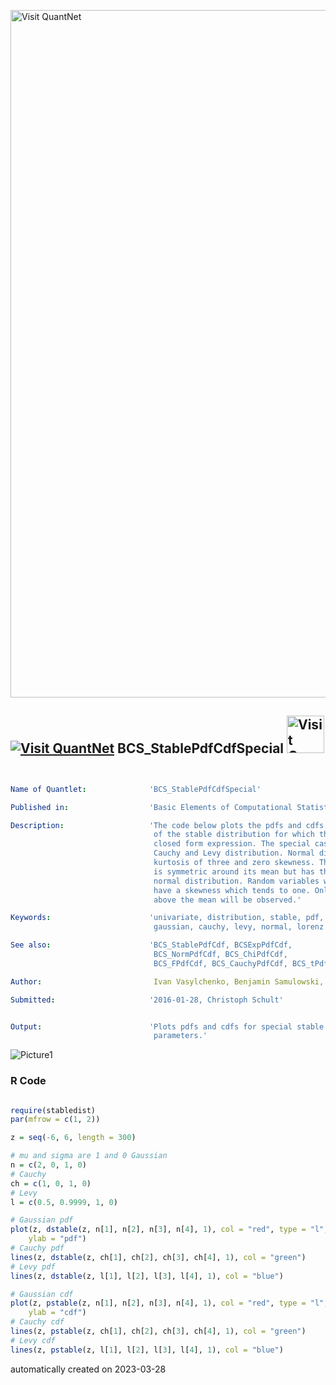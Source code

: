 [<img src="https://github.com/QuantLet/Styleguide-and-FAQ/blob/master/pictures/banner.png" width="1100" alt="Visit QuantNet">](http://quantlet.de/)

## [<img src="https://github.com/QuantLet/Styleguide-and-FAQ/blob/master/pictures/qloqo.png" alt="Visit QuantNet">](http://quantlet.de/) **BCS_StablePdfCdfSpecial** [<img src="https://github.com/QuantLet/Styleguide-and-FAQ/blob/master/pictures/QN2.png" width="60" alt="Visit QuantNet 2.0">](http://quantlet.de/)

```yaml


Name of Quantlet:              'BCS_StablePdfCdfSpecial'

Published in:                  'Basic Elements of Computational Statistics'

Description:                   'The code below plots the pdfs and cdfs for three special cases
                                of the stable distribution for which the pdf and cdf have a
                                closed form expression. The special cases are the normal,
                                Cauchy and Levy distribution. Normal distributions have a
                                kurtosis of three and zero skewness. The Cauchy distribution
                                is symmetric around its mean but has thicker tails than the
                                normal distribution. Random variables with a Levy distribution
                                have a skewness which tends to one. Only variables which are
                                above the mean will be observed.'

Keywords:                      'univariate, distribution, stable, pdf, cdf, continuous, gaussian,
                                gaussian, cauchy, levy, normal, lorenz'

See also:                      'BCS_StablePdfCdf, BCSExpPdfCdf,
                                BCS_NormPdfCdf, BCS_ChiPdfCdf,
                                BCS_FPdfCdf, BCS_CauchyPdfCdf, BCS_tPdfCdf'

Author:                         Ivan Vasylchenko, Benjamin Samulowski, Noa Tamir

Submitted:                     '2016-01-28, Christoph Schult'


Output:                        'Plots pdfs and cdfs for special stable distribution with different
                                parameters.'

```

![Picture1](BCS_StablePdfCdfSpecial.png)

### R Code
```r

require(stabledist)
par(mfrow = c(1, 2))

z = seq(-6, 6, length = 300)

# mu and sigma are 1 and 0 Gaussian
n = c(2, 0, 1, 0)
# Cauchy
ch = c(1, 0, 1, 0)
# Levy
l = c(0.5, 0.9999, 1, 0)

# Gaussian pdf
plot(z, dstable(z, n[1], n[2], n[3], n[4], 1), col = "red", type = "l", xlim = c(-5, 5), ylim = c(0, 0.5), xlab = "z", 
    ylab = "pdf")
# Cauchy pdf
lines(z, dstable(z, ch[1], ch[2], ch[3], ch[4], 1), col = "green")
# Levy pdf
lines(z, dstable(z, l[1], l[2], l[3], l[4], 1), col = "blue")

# Gaussian cdf
plot(z, pstable(z, n[1], n[2], n[3], n[4], 1), col = "red", type = "l", xlim = c(-5, 5), ylim = c(0, 1), xlab = "z", 
    ylab = "cdf")
# Cauchy cdf
lines(z, pstable(z, ch[1], ch[2], ch[3], ch[4], 1), col = "green")
# Levy cdf
lines(z, pstable(z, l[1], l[2], l[3], l[4], 1), col = "blue") 
```

automatically created on 2023-03-28